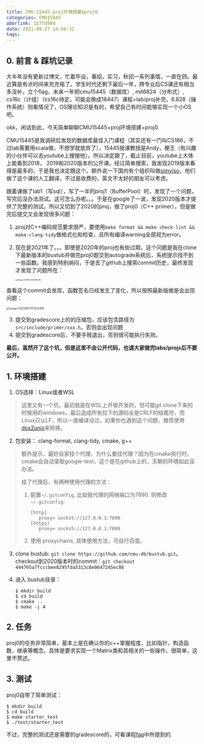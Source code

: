```yaml
---
title: CMU-15445-proj环境搭建&proj0
categories: CMU15445
abbrlink: 1b7fd99d
date: 2021-09-27 14:50:31
tags:
---
```


## 0. 前言 & 踩坑记录

大半年没有更新过博文，忙着毕设，春招，实习，秋招一系列事情，一直在鸽。最近算是有点时间来充充电了。学生时代还剩下最后一年，跨专业后CS课还有相当多没补，立个flag，未来一年把cmu15445（数据库）, mit6824（分布式）, cs16c（计组）（cs16c待定，可能会换成18447）课程+lab/proj补完，6.828（操作系统）则看情况了，OS理论知识是有的，希望自己有时间能够实现一个小OS吧。

okk，闲话到此，今天简单聊聊CMU15445+proj环境搭建+proj0.

<!--more-->

CMU15445是我调研后发现的数据库最佳入门课程（其实还有一门叫CS186，不过lab需要用scala做，不想学就放弃了），15445授课教授是Andy，梗王（有兴趣的小伙伴可以去youtube上搜搜他）。所以决定跟了，截止目前，youtube上大体上能看到2018， 2019和2020版本的公开课。经过简单搜索，我发现2019版本看得是最多的，于是我也决定跟这个。额外说一下国内有个组织叫做[simviso](https://www.simtoco.com/)，他们做了这个课的人工翻译，不过是收费的，英文不太好的朋友可以考虑。

跟着课做了lab1（写sql），写了一半的proj1（BufferPool）时，发现了一个问题，写完后没办法测试。这可怎么办呢。。。于是在google了一波，发现2020版本才提供了完整的测试。所以又切到了2020的proj，做了proj0（C++ primer），但是做完后提交又会发现很多问题：

1. proj对C++编码规范要求很严，要使用`make format && make check-lint && make-clang-tidy`做格式化和检查，且所有编译warning全部视为error。

2. 现在是2021年了。。。即使是2020年的proj也有些过期，这个问题是我在clone下最新版本的bustub并做完proj0题交到autograde系统后，系统提示找不到一些函数。我感到特别纳闷，于是去了github上搜索commit历史，最终发现才发现了问题所在：

   <img src="https://cdn.jsdelivr.net/gh/ravenxrz/PicBed/img/image-20210927150948279.png" alt="image-20210927150948279" style="zoom: 33%;" />

查看这个commit会发现，函数签名已经发生了变化，所以按照最新版做是会出现问题：

<img src="https://cdn.jsdelivr.net/gh/ravenxrz/PicBed/img/image-20210927151302395.png" alt="image-20210927151302395" style="zoom:50%;" />

3. 提交到gradescore上的的压缩包，应该包含路径为`src/include/primer/xxx.h`，否则会出现问题
4. 提交到gradescore后，不要手贱退出，否则很可能执行失败。

**最后，虽然开了这个坑，但是这里不会公开代码，也请大家做完labs/projs后不要公开。**

## 1. 环境搭建

1. OS选择：Linux或者WSL

> 这里又有一个坑，最初我是在WSL上开做开发的，但可能git clone下来的时候用的windows，最后造成所有拉下的源码全是CRLF的结尾符，而Linux只认LF，所以一直编译没过，如果你也遇到这个问题，推荐使用 [dos2unix](https://linux.die.net/man/1/dos2unix)来转换。

2. 包安装： clang-format, clang-tidy, cmake, g++

> 额外提示，最好自家挂个代理，为什么要挂代理？因为在cmake执行时，cmake会自动录取google-test，这个是在github上的，天朝的环境如此没办法。
>
> 挂了代理后，有两种使用代理的方法：
>
> 1. 配置`~/.gitconfig`, 比如我代理的网络端口为7890. 则修改`~/.gitconfig`:
>
>    ```
>    [http]
>    	proxy= socks5://127.0.0.1:7890
>    [https]
>    	proxy= socks5://127.0.0.1:7890
>    ```
>
> 2. 使用 proxychains, 具体使用方法，可自行百度。

3. clone bustub: `git clone https://github.com/cmu-db/bustub.git`。 checkout到2020版本时的commit：`git checkout 444765a7fcccbee8295fda5313c8e0647245ec86`

4. 进入 bustub目录：

   ```
   $ mkdir build
   $ cd build
   $ cmake ..
   $ make -j 4
   ```

## 2. 任务

proj0的任务非常简单，基本上是在确认你的c++掌握程度，比如指针，构造函数，继承等概念。具体是要求实现一个Matrix类和其相关的一些操作，很简单，这里不赘述。

## 3. 测试

proj0自带了简单测试：

```
$ mkdir build
$ cd build
$ make starter_test
$ ./test/starter_test
```

不过，完整的测试还是需要的gradescore的，可看课程[faq](https://15445.courses.cs.cmu.edu/fall2020/faq.html#q5)中所提到的.
